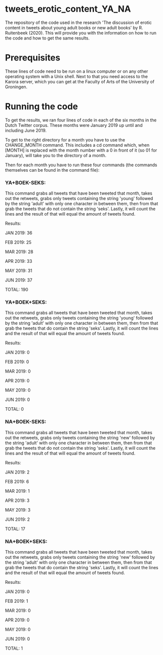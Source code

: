 # tweets_erotic_content_YA_NA
The repository of the code used in the research 'The discussion of erotic content in tweets about young adult books or new adult books' by R. Ruitenbeek (2020). This will provide you with the information on how to run the code and how to get the same results.
# Prerequisites
These lines of code need to be run on a linux computer or on any other operating system with a Unix shell. Next to that you need access to the Karora server, which you can get at the Faculty of Arts of the University of Groningen.
# Running the code
To get the results, we ran four lines of code in each of the six months in the Dutch Twitter corpus. These months were January 2019 up until and including June 2019.

To get to the right directory for a month you have to use the CHANGE_MONTH command. This includes a cd command which, when [MONTH] is replaced with the month number with a 0 in front of it (so 01 for January), will take you to the directory of a month.

Then for each month you have to run these four commands (the commands themselves can be found in the command file):


### YA+BOEK-SEKS:

This command grabs all tweets that have been tweeted that month, takes out the retweets, grabs only tweets containing the string 'young' followed by the string 'adult' with only one character in between them, then from that grab the tweets that do not contain the string 'seks'. Lastly, it will count the lines and the result of that will equal the amount of tweets found.

Results:

JAN 2019: 36

FEB 2019: 25

MAR 2019: 28

APR 2019: 33

MAY 2019: 31

JUN 2019: 37

TOTAL: 190

### YA+BOEK+SEKS:

This command grabs all tweets that have been tweeted that month, takes out the retweets, grabs only tweets containing the string 'young' followed by the string 'adult' with only one character in between them, then from that grab the tweets that do contain the string 'seks'. Lastly, it will count the lines and the result of that will equal the amount of tweets found.

Results:

JAN 2019: 0

FEB 2019: 0

MAR 2019: 0

APR 2019: 0

MAY 2019: 0

JUN 2019: 0

TOTAL: 0

### NA+BOEK-SEKS:

This command grabs all tweets that have been tweeted that month, takes out the retweets, grabs only tweets containing the string 'new' followed by the string 'adult' with only one character in between them, then from that grab the tweets that do not contain the string 'seks'. Lastly, it will count the lines and the result of that will equal the amount of tweets found.

Results:

JAN 2019: 2

FEB 2019: 6

MAR 2019: 1

APR 2019: 3

MAY 2019: 3

JUN 2019: 2

TOTAL: 17

### NA+BOEK+SEKS:

This command grabs all tweets that have been tweeted that month, takes out the retweets, grabs only tweets containing the string 'new' followed by the string 'adult' with only one character in between them, then from that grab the tweets that do contain the string 'seks'. Lastly, it will count the lines and the result of that will equal the amount of tweets found.

Results:

JAN 2019: 0

FEB 2019: 1

MAR 2019: 0

APR 2019: 0

MAY 2019: 0

JUN 2019: 0

TOTAL: 1
